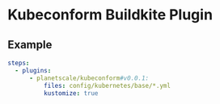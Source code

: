 # Kubeconform Buildkite Plugin

## Example

```yml
steps:
  - plugins:
      - planetscale/kubeconform#v0.0.1:
          files: config/kubernetes/base/*.yml
          kustomize: true
```
